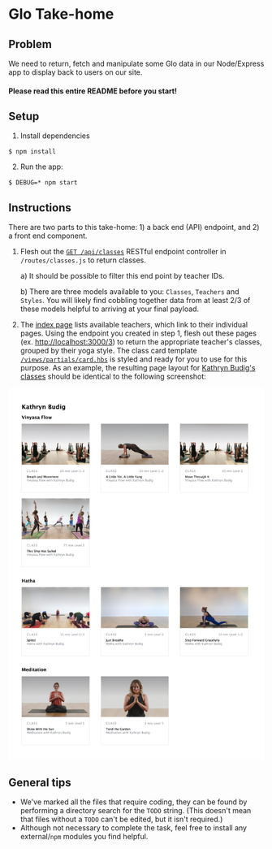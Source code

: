 # Glo Take-home

## Problem
We need to return, fetch and manipulate some Glo data in our Node/Express app to display back to users on our site.

#### Please read this entire README before you start!

## Setup

1. Install dependencies

```
$ npm install
```

2. Run the app:
```
$ DEBUG=* npm start
```

## Instructions

There are two parts to this take-home: 1) a back end (API) endpoint, and 2) a front end component.

1. Flesh out the [`GET /api/classes`](http://localhost:3000/api/classes) RESTful endpoint controller in `/routes/classes.js` to return classes. 

	a) It should be possible to filter this end point by teacher IDs.
	
	b) There are three models available to you: `Classes`, `Teachers` and `Styles`. You will likely find cobbling together data from at least 2/3 of these models helpful to arriving at your final payload.

2. The [index page](http://localhost:3000) lists available teachers, which link to their individual pages. Using the endpoint you created in step 1, flesh out these pages (ex. [http://localhost:3000/3](http://localhost:3000/3)) to return the appropriate teacher's classes, grouped by their yoga style. The class card template [`/views/partials/card.hbs`](./views/partials/card.hbs) is styled and ready for you to use for this purpose. As an example, the resulting page layout for [Kathryn Budig's classes](http://localhost:3000/1) should be identical to the following screenshot:

![](./public/img/kathryn-screenshot.png)


## General tips
- We've marked all the files that require coding, they can be found by performing a directory search for the `TODO` string. (This doesn't mean that files without a `TODO` can't be edited, but it isn't required.)
- Although not necessary to complete the task, feel free to install any external/`npm` modules you find helpful.
